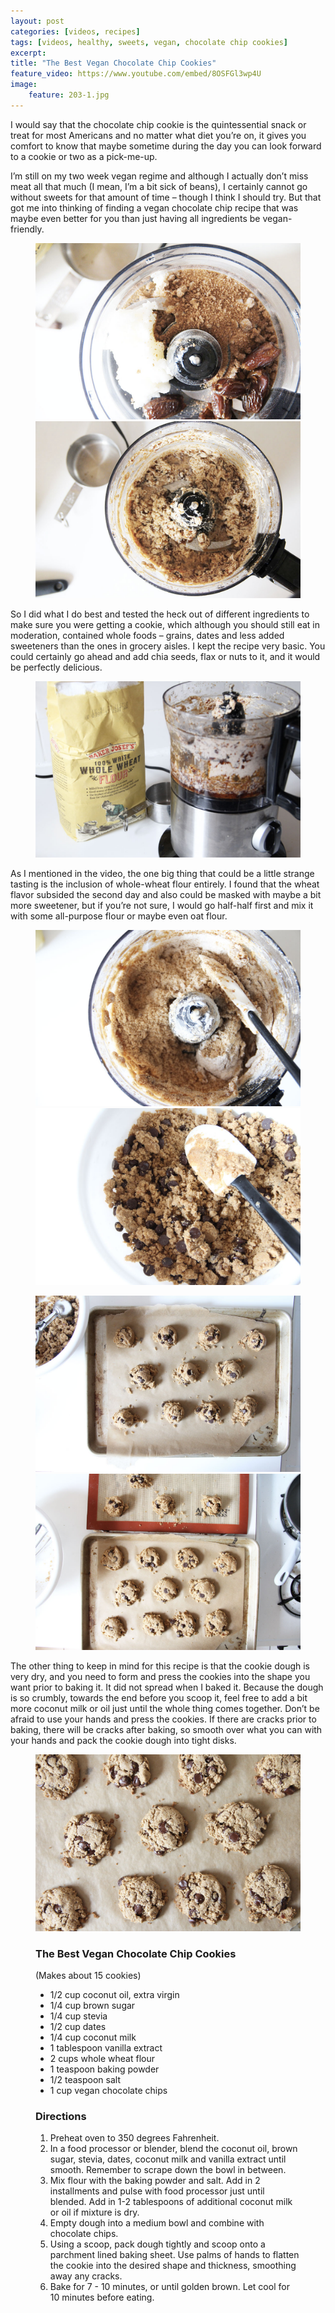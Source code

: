```yaml
---
layout: post
categories: [videos, recipes]
tags: [videos, healthy, sweets, vegan, chocolate chip cookies]
excerpt: 
title: "The Best Vegan Chocolate Chip Cookies" 
feature_video: https://www.youtube.com/embed/8OSFGl3wp4U
image:   
    feature: 203-1.jpg
---
```


I would say that the chocolate chip cookie is the quintessential snack or treat for most Americans and no matter what diet you’re on, it gives you comfort to know that maybe sometime during the day you can look forward to a cookie or two as a pick-me-up.

I’m still on my two week vegan regime and although I actually don’t miss meat all that much (I mean, I’m a bit sick of beans), I certainly cannot go without sweets for that amount of time – though I think I should try.  But that got me into thinking of finding a vegan chocolate chip recipe that was maybe even better for you than just having all ingredients be vegan-friendly.

<figure class="half">
    <img src="/images/203-2.jpg">
    <img src="/images/203-3.jpg">
</figure>

So I did what I do best and tested the heck out of different ingredients to make sure you were getting a cookie, which although you should still eat in moderation, contained whole foods – grains, dates and less added sweeteners than the ones in grocery aisles.  I kept the recipe very basic.  You could certainly go ahead and add chia seeds, flax or nuts to it, and it would be perfectly delicious.

<figure>
    <img src="/images/203-4.jpg">
</figure>

As I mentioned in the video, the one big thing that could be a little strange tasting is the inclusion of whole-wheat flour entirely.  I found that the wheat flavor subsided the second day and also could be masked with maybe a bit more sweetener, but if you’re not sure, I would go half-half first and mix it with some all-purpose flour or maybe even oat flour.


<figure class="half">
<img src="/images/203-5.jpg">
    <img src="/images/203-9.jpg">
</figure>

<figure class="half">
    <img src="/images/203-10.jpg">
    <img src="/images/203-12.jpg">
</figure>

The other thing to keep in mind for this recipe is that the cookie dough is very dry, and you need to form and press the cookies into the shape you want prior to baking it.  It did not spread when I baked it.  Because the dough is so crumbly, towards the end before you scoop it, feel free to add a bit more coconut milk or oil just until the whole thing comes together.  Don’t be afraid to use your hands and press the cookies.  If there are cracks prior to baking, there will be cracks after baking, so smooth over what you can with your hands and pack the cookie dough into tight disks.

<figure>
    <img src="/images/203-14.JPG">
</figure>

<figure class="ingredients" markdown="1">

### The Best Vegan Chocolate Chip Cookies

(Makes about 15 cookies)

- 1/2 cup coconut oil, extra virgin 
- 1/4 cup brown sugar
- 1/4 cup stevia
- 1/2 cup dates
- 1/4 cup coconut milk 
- 1 tablespoon vanilla extract
- 2 cups whole wheat flour
- 1 teaspoon baking powder
- 1/2 teaspoon salt
- 1 cup vegan chocolate chips
 

</figure>
<figure class="directions" markdown="1">

### Directions

1. Preheat oven to 350 degrees Fahrenheit.
2. In a food processor or blender, blend the coconut oil, brown sugar, stevia, dates, coconut milk and vanilla extract until smooth.  Remember to scrape down the bowl in between.
3. Mix flour with the baking powder and salt.  Add in 2 installments and pulse with food processor just until blended.  Add in 1-2 tablespoons of additional coconut milk or oil if mixture is dry.
4. Empty dough into a medium bowl and combine with chocolate chips.
5. Using a scoop, pack dough tightly and scoop onto a parchment lined baking sheet. Use palms of hands to flatten the cookie into the desired shape and thickness, smoothing away any cracks.
6. Bake for 7 - 10 minutes, or until golden brown.  Let cool for 10 minutes before eating.

</figure>
